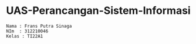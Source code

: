 # UAS-Perancangan-Sistem-Informasi

```
Nama : Frans Putra Sinaga
NIm  : 312210046
Kelas : TI22A1
```
